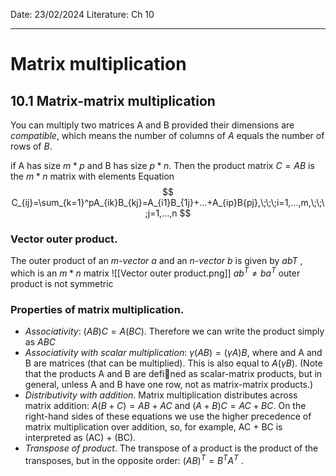 Date: 23/02/2024
Literature: Ch 10
______
# Matrix multiplication
## 10.1 Matrix-matrix multiplication
You can multiply two matrices A and B provided their dimensions are *compatible*, which means the number of columns of *A* equals the number of rows of *B*.

if A has size $m * p$ and B has size $p * n$. Then the product matrix
$C = AB$ is the $m * n$ matrix with elements
Equation
$$
C_{ij}=\sum_{k=1}^pA_{ik}B_{kj}=A_{i1}B_{1j}+...+A_{ip}B{pj},\;\;\;i=1,...,m,\;\;\;j=1,...,n
$$




### Vector outer product.
The outer product of an *m-vector* $a$ and an *n-vector* $b$ is
given by $abT$ , which is an $m * n$ matrix
![[Vector outer product.png]]
$ab^T ≠ba^T$ outer product is not symmetric

### Properties of matrix multiplication.
* *Associativity*: $(AB)C = A(BC)$. Therefore we can write the product simply as $ABC$
* *Associativity with scalar multiplication*: $\gamma(AB) = (\gamma A)B,$ where and A and B are matrices (that can be multiplied). This is also equal to $A(\gamma B)$. (Note that the products A and  B are defined as scalar-matrix products, but in general, unless A and B have one row, not as matrix-matrix products.)
* *Distributivity with addition*. Matrix multiplication distributes across matrix addition: $A(B+C) = AB+AC$ and $(A+B)C = AC+BC$. On the right-hand sides of these equations we use the higher precedence of matrix multiplication over addition, so, for example, AC + BC is interpreted as (AC) + (BC).
* *Transpose of product*. The transpose of a product is the product of the transposes, but in the opposite order: $(AB)^T = B^TA^T$ .